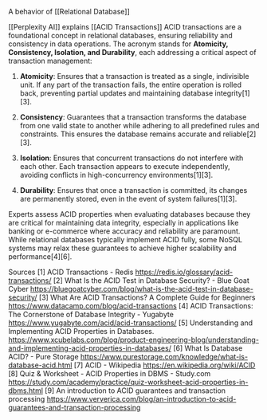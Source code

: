 A behavior of [[Relational Database]]

[[Perplexity AI]] explains [[ACID Transactions]]
ACID transactions are a foundational concept in relational databases, ensuring reliability and consistency in data operations. The acronym stands for **Atomicity, Consistency, Isolation, and Durability**, each addressing a critical aspect of transaction management:

1. **Atomicity**: Ensures that a transaction is treated as a single, indivisible unit. If any part of the transaction fails, the entire operation is rolled back, preventing partial updates and maintaining database integrity[1][3].
   
2. **Consistency**: Guarantees that a transaction transforms the database from one valid state to another while adhering to all predefined rules and constraints. This ensures the database remains accurate and reliable[2][3].

3. **Isolation**: Ensures that concurrent transactions do not interfere with each other. Each transaction appears to execute independently, avoiding conflicts in high-concurrency environments[1][3].

4. **Durability**: Ensures that once a transaction is committed, its changes are permanently stored, even in the event of system failures[1][3].

Experts assess ACID properties when evaluating databases because they are critical for maintaining data integrity, especially in applications like banking or e-commerce where accuracy and reliability are paramount. While relational databases typically implement ACID fully, some NoSQL systems may relax these guarantees to achieve higher scalability and performance[4][6].

Sources
[1] ACID Transactions - Redis https://redis.io/glossary/acid-transactions/
[2] What Is the ACID Test in Database Security? - Blue Goat Cyber https://bluegoatcyber.com/blog/what-is-the-acid-test-in-database-security/
[3] What Are ACID Transactions? A Complete Guide for Beginners https://www.datacamp.com/blog/acid-transactions
[4] ACID Transactions: The Cornerstone of Database Integrity - Yugabyte https://www.yugabyte.com/acid/acid-transactions/
[5] Understanding and Implementing ACID Properties in Databases. https://www.xcubelabs.com/blog/product-engineering-blog/understanding-and-implementing-acid-properties-in-databases/
[6] What Is Database ACID? - Pure Storage https://www.purestorage.com/knowledge/what-is-database-acid.html
[7] ACID - Wikipedia https://en.wikipedia.org/wiki/ACID
[8] Quiz & Worksheet - ACID Properties in DBMS - Study.com https://study.com/academy/practice/quiz-worksheet-acid-properties-in-dbms.html
[9] An introduction to ACID guarantees and transaction processing https://www.ververica.com/blog/an-introduction-to-acid-guarantees-and-transaction-processing

